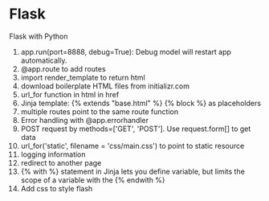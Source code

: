 # Flask
Flask with Python

1. app.run(port=8888, debug=True): Debug model will restart app automatically.
2. @app.route to add routes
3. import render_template to return html 
4. download boilerplate HTML files from initializr.com
5. url_for function in html in href
6. Jinja template: {% extends "base.html" %} {% block %} as placeholders 
7. multiple routes point to the same route function
8. Error handling with @app.errorhandler
9. POST request by methods=['GET', 'POST']. Use request.form[] to get data
10. url_for('static', filename = 'css/main.css') to point to static resource
11. logging information
12. redirect to another page
13. {% with %} statement in Jinja lets you define variable, but limits the scope of a variable with the {% endwith %} 
14. Add css to style flash